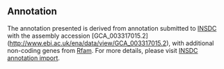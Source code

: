 
Annotation
----------

The annotation presented is derived from annotation submitted to
[INSDC](http://www.insdc.org) with the assembly accession [GCA\_003317015.2]
(http://www.ebi.ac.uk/ena/data/view/GCA_003317015.2),
with additional non-coding genes from
[Rfam](http://rfam.xfam.org/). For more details, please visit [INSDC
annotation import](http://ensemblgenomes.org/info/data/insdc_annotation).

